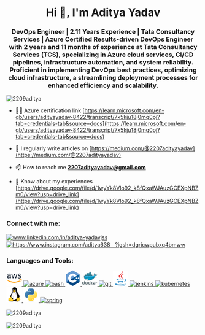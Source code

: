 <h1 align="center">Hi 👋, I'm Aditya Yadav</h1>
<h3 align="center">DevOps Engineer | 2.11 Years Experience | Tata Consultancy Services | Azure Certified Results-driven DevOps Engineer with 2 years and 11 months of experience at Tata Consultancy Services (TCS), specializing in Azure cloud services, CI/CD pipelines, infrastructure automation, and system reliability. Proficient in implementing DevOps best practices, optimizing cloud infrastructure, a streamlining deployment processes for enhanced efficiency and scalability.</h3>

<p align="left"> <img src="https://komarev.com/ghpvc/?username=2209aditya&label=Profile%20views&color=0e75b6&style=flat" alt="2209aditya" /> </p>

- 👨‍💻 Azure certification link [https://learn.microsoft.com/en-gb/users/adityayadav-8422/transcript/7x5kju18j0mq0pj?tab=credentials-tab&source=docs](https://learn.microsoft.com/en-gb/users/adityayadav-8422/transcript/7x5kju18j0mq0pj?tab=credentials-tab&source=docs)

- 📝 I regularly write articles on [https://medium.com/@2207adityayadav](https://medium.com/@2207adityayadav)

- 📫 How to reach me **2207adityayadav@gmail.com**

- 📄 Know about my experiences [https://drive.google.com/file/d/1wyYk8Vlo92_k8fQxaWJAuzGCEXpNBZm0/view?usp=drive_link](https://drive.google.com/file/d/1wyYk8Vlo92_k8fQxaWJAuzGCEXpNBZm0/view?usp=drive_link)

<h3 align="left">Connect with me:</h3>
<p align="left">
<a href="https://linkedin.com/in/www.linkedin.com/in/aditya-yadavjss" target="blank"><img align="center" src="https://raw.githubusercontent.com/rahuldkjain/github-profile-readme-generator/master/src/images/icons/Social/linked-in-alt.svg" alt="www.linkedin.com/in/aditya-yadavjss" height="30" width="40" /></a>
<a href="https://instagram.com/https://www.instagram.com/aditya638__?igsh=dgricwpubxq4bmww" target="blank"><img align="center" src="https://raw.githubusercontent.com/rahuldkjain/github-profile-readme-generator/master/src/images/icons/Social/instagram.svg" alt="https://www.instagram.com/aditya638__?igsh=dgricwpubxq4bmww" height="30" width="40" /></a>
</p>

<h3 align="left">Languages and Tools:</h3>
<p align="left"> <a href="https://aws.amazon.com" target="_blank" rel="noreferrer"> <img src="https://raw.githubusercontent.com/devicons/devicon/master/icons/amazonwebservices/amazonwebservices-original-wordmark.svg" alt="aws" width="40" height="40"/> </a> <a href="https://azure.microsoft.com/en-in/" target="_blank" rel="noreferrer"> <img src="https://www.vectorlogo.zone/logos/microsoft_azure/microsoft_azure-icon.svg" alt="azure" width="40" height="40"/> </a> <a href="https://www.gnu.org/software/bash/" target="_blank" rel="noreferrer"> <img src="https://www.vectorlogo.zone/logos/gnu_bash/gnu_bash-icon.svg" alt="bash" width="40" height="40"/> </a> <a href="https://www.w3schools.com/cpp/" target="_blank" rel="noreferrer"> <img src="https://raw.githubusercontent.com/devicons/devicon/master/icons/cplusplus/cplusplus-original.svg" alt="cplusplus" width="40" height="40"/> </a> <a href="https://www.docker.com/" target="_blank" rel="noreferrer"> <img src="https://raw.githubusercontent.com/devicons/devicon/master/icons/docker/docker-original-wordmark.svg" alt="docker" width="40" height="40"/> </a> <a href="https://git-scm.com/" target="_blank" rel="noreferrer"> <img src="https://www.vectorlogo.zone/logos/git-scm/git-scm-icon.svg" alt="git" width="40" height="40"/> </a> <a href="https://www.java.com" target="_blank" rel="noreferrer"> <img src="https://raw.githubusercontent.com/devicons/devicon/master/icons/java/java-original.svg" alt="java" width="40" height="40"/> </a> <a href="https://www.jenkins.io" target="_blank" rel="noreferrer"> <img src="https://www.vectorlogo.zone/logos/jenkins/jenkins-icon.svg" alt="jenkins" width="40" height="40"/> </a> <a href="https://kubernetes.io" target="_blank" rel="noreferrer"> <img src="https://www.vectorlogo.zone/logos/kubernetes/kubernetes-icon.svg" alt="kubernetes" width="40" height="40"/> </a> <a href="https://www.linux.org/" target="_blank" rel="noreferrer"> <img src="https://raw.githubusercontent.com/devicons/devicon/master/icons/linux/linux-original.svg" alt="linux" width="40" height="40"/> </a> <a href="https://www.python.org" target="_blank" rel="noreferrer"> <img src="https://raw.githubusercontent.com/devicons/devicon/master/icons/python/python-original.svg" alt="python" width="40" height="40"/> </a> <a href="https://spring.io/" target="_blank" rel="noreferrer"> <img src="https://www.vectorlogo.zone/logos/springio/springio-icon.svg" alt="spring" width="40" height="40"/> </a> </p>

<p><img align="center" src="https://github-readme-stats.vercel.app/api/top-langs?username=2209aditya&show_icons=true&locale=en&layout=compact" alt="2209aditya" /></p>

<p><img align="center" src="https://github-readme-streak-stats.herokuapp.com/?user=2209aditya&" alt="2209aditya" /></p>
